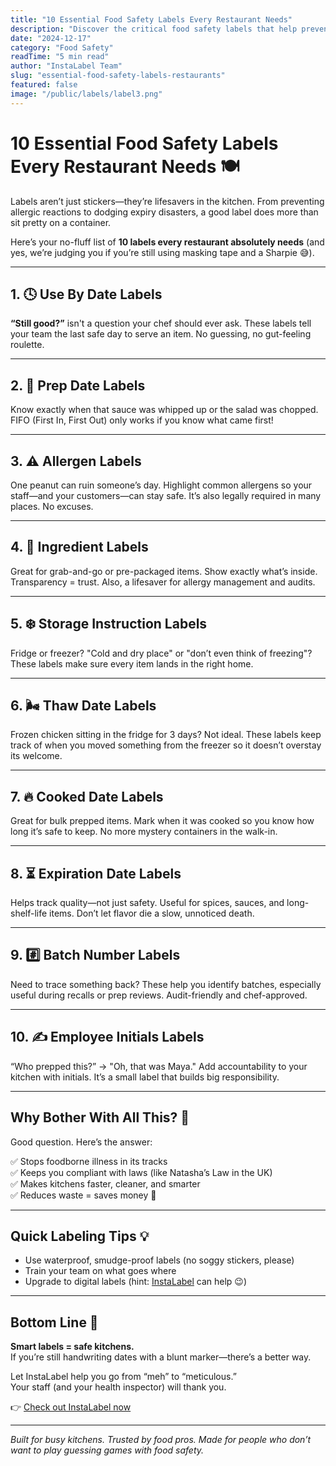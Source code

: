 ```yaml
---
title: "10 Essential Food Safety Labels Every Restaurant Needs"
description: "Discover the critical food safety labels that help prevent foodborne illnesses and ensure compliance with health regulations."
date: "2024-12-17"
category: "Food Safety"
readTime: "5 min read"
author: "InstaLabel Team"
slug: "essential-food-safety-labels-restaurants"
featured: false
image: "/public/labels/label3.png"
---
```


# 10 Essential Food Safety Labels Every Restaurant Needs 🍽️

Labels aren’t just stickers—they’re lifesavers in the kitchen. From preventing allergic reactions to dodging expiry disasters, a good label does more than sit pretty on a container.

Here’s your no-fluff list of **10 labels every restaurant absolutely needs** (and yes, we’re judging you if you’re still using masking tape and a Sharpie 😅).

---

## 1. 🕓 Use By Date Labels  
**“Still good?”** isn't a question your chef should ever ask. These labels tell your team the last safe day to serve an item. No guessing, no gut-feeling roulette.

---

## 2. 🥣 Prep Date Labels  
Know exactly when that sauce was whipped up or the salad was chopped. FIFO (First In, First Out) only works if you know what came first!

---

## 3. ⚠️ Allergen Labels  
One peanut can ruin someone’s day. Highlight common allergens so your staff—and your customers—can stay safe. It’s also legally required in many places. No excuses.

---

## 4. 🧾 Ingredient Labels  
Great for grab-and-go or pre-packaged items. Show exactly what’s inside. Transparency = trust. Also, a lifesaver for allergy management and audits.

---

## 5. ❄️ Storage Instruction Labels  
Fridge or freezer? "Cold and dry place" or "don’t even think of freezing"? These labels make sure every item lands in the right home.

---

## 6. 🌬️ Thaw Date Labels  
Frozen chicken sitting in the fridge for 3 days? Not ideal. These labels keep track of when you moved something from the freezer so it doesn’t overstay its welcome.

---

## 7. 🔥 Cooked Date Labels  
Great for bulk prepped items. Mark when it was cooked so you know how long it’s safe to keep. No more mystery containers in the walk-in.

---

## 8. ⏳ Expiration Date Labels  
Helps track quality—not just safety. Useful for spices, sauces, and long-shelf-life items. Don’t let flavor die a slow, unnoticed death.

---

## 9. #️⃣ Batch Number Labels  
Need to trace something back? These help you identify batches, especially useful during recalls or prep reviews. Audit-friendly and chef-approved.

---

## 10. ✍️ Employee Initials Labels  
“Who prepped this?” → "Oh, that was Maya." Add accountability to your kitchen with initials. It’s a small label that builds big responsibility.

---

## Why Bother With All This? 🤔

Good question. Here’s the answer:

✅ Stops foodborne illness in its tracks  
✅ Keeps you compliant with laws (like Natasha’s Law in the UK)  
✅ Makes kitchens faster, cleaner, and smarter  
✅ Reduces waste = saves money 💸

---

## Quick Labeling Tips 💡

- Use waterproof, smudge-proof labels (no soggy stickers, please)  
- Train your team on what goes where  
- Upgrade to digital labels (hint: [InstaLabel](https://instalabel.co) can help 😉)

---

## Bottom Line 🚀

**Smart labels = safe kitchens.**  
If you’re still handwriting dates with a blunt marker—there’s a better way.

Let InstaLabel help you go from “meh” to “meticulous.”  
Your staff (and your health inspector) will thank you.

👉 [Check out InstaLabel now](https://instalabel.co)

---

*Built for busy kitchens. Trusted by food pros. Made for people who don’t want to play guessing games with food safety.*
